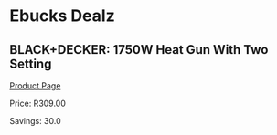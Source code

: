 
# Ebucks Dealz
## BLACK+DECKER: 1750W Heat Gun With Two Setting
[Product Page](https://www.ebucks.com/web/shop/productSelected.do?prodId=1152970033&catId=717342768)

Price: R309.00

Savings: 30.0


	